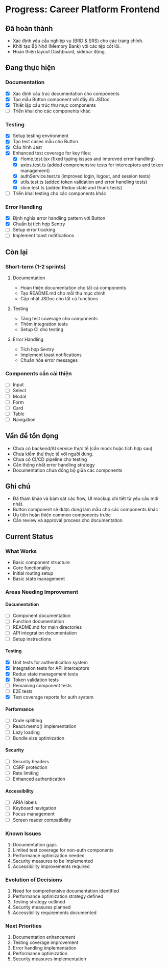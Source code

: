 # Progress: Career Platform Frontend

## Đã hoàn thành

- Xác định yêu cầu nghiệp vụ (BRD & SRS) cho các trang chính.
- Khởi tạo Bộ Nhớ (Memory Bank) với các tệp cốt lõi.
- Hoàn thiện layout Dashboard, sidebar động.

## Đang thực hiện

### Documentation

- [x] Xác định cấu trúc documentation cho components
- [x] Tạo mẫu Button component với đầy đủ JSDoc
- [x] Thiết lập cấu trúc thư mục components
- [ ] Triển khai cho các components khác

### Testing

- [x] Setup testing environment
- [x] Tạo test cases mẫu cho Button
- [x] Cấu hình Jest
- [x] Enhanced test coverage for key files:
  - [x] Home.test.tsx (fixed typing issues and improved error handling)
  - [x] axios.test.ts (added comprehensive tests for interceptors and token management)
  - [x] authService.test.ts (improved login, logout, and session tests)
  - [x] utils.test.ts (added token validation and error handling tests)
  - [x] slice.test.ts (added Redux state and thunk tests)
- [ ] Triển khai testing cho các components khác

### Error Handling

- [x] Định nghĩa error handling pattern với Button
- [x] Chuẩn bị tích hợp Sentry
- [ ] Setup error tracking
- [ ] Implement toast notifications

## Còn lại

### Short-term (1-2 sprints)

1. Documentation

   - Hoàn thiện documentation cho tất cả components
   - Tạo README.md cho mỗi thư mục chính
   - Cập nhật JSDoc cho tất cả functions

2. Testing

   - Tăng test coverage cho components
   - Thêm integration tests
   - Setup CI cho testing

3. Error Handling
   - Tích hợp Sentry
   - Implement toast notifications
   - Chuẩn hóa error messages

### Components cần cải thiện

- [ ] Input
- [ ] Select
- [ ] Modal
- [ ] Form
- [ ] Card
- [ ] Table
- [ ] Navigation

## Vấn đề tồn đọng

- Chưa có backend/AI service thực tế (cần mock hoặc tích hợp sau).
- Chưa kiểm thử thực tế với người dùng.
- Chưa có CI/CD pipeline cho testing
- Cần thống nhất error handling strategy
- Documentation chưa đồng bộ giữa các components

## Ghi chú

- Đã tham khảo và bám sát các flow, UI mockup chi tiết từ yêu cầu mới nhất.
- Button component sẽ được dùng làm mẫu cho các components khác
- Ưu tiên hoàn thiện common components trước
- Cần review và approval process cho documentation

## Current Status

### What Works

- Basic component structure
- Core functionality
- Initial routing setup
- Basic state management

### Areas Needing Improvement

#### Documentation

- [ ] Component documentation
- [ ] Function documentation
- [ ] README.md for main directories
- [ ] API integration documentation
- [ ] Setup instructions

#### Testing

- [x] Unit tests for authentication system
- [x] Integration tests for API interceptors
- [x] Redux state management tests
- [x] Token validation tests
- [ ] Remaining component tests
- [ ] E2E tests
- [x] Test coverage reports for auth system

#### Performance

- [ ] Code splitting
- [ ] React.memo() implementation
- [ ] Lazy loading
- [ ] Bundle size optimization

#### Security

- [ ] Security headers
- [ ] CSRF protection
- [ ] Rate limiting
- [ ] Enhanced authentication

#### Accessibility

- [ ] ARIA labels
- [ ] Keyboard navigation
- [ ] Focus management
- [ ] Screen reader compatibility

### Known Issues

1. Documentation gaps
2. Limited test coverage for non-auth components
3. Performance optimization needed
4. Security measures to be implemented
5. Accessibility improvements required

### Evolution of Decisions

1. Need for comprehensive documentation identified
2. Performance optimization strategy defined
3. Testing strategy outlined
4. Security measures planned
5. Accessibility requirements documented

### Next Priorities

1. Documentation enhancement
2. Testing coverage improvement
3. Error handling implementation
4. Performance optimization
5. Security measures implementation
